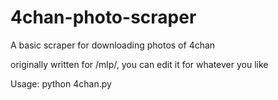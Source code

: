 # 4chan-photo-scraper
A basic scraper for downloading photos of 4chan

originally written for /mlp/, you can edit it for whatever you like 

Usage:
python 4chan.py
